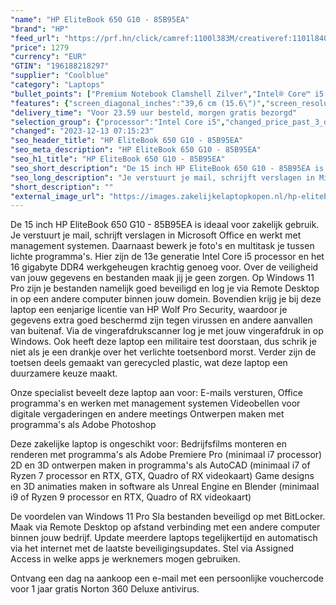 ```yaml
---
"name": "HP EliteBook 650 G10 - 85B95EA"
"brand": "HP"
"feed_url": "https://prf.hn/click/camref:1100l383M/creativeref:1101l84031/destination:https%3A%2F%2Fwww.coolblue.nl%2Fproduct%2F932934"
"price": 1279
"currency": "EUR"
"GTIN": "196188218297"
"supplier": "Coolblue"
"category": "Laptops"
"bullet_points": ["Premium Notebook Clamshell Zilver","Intel® Core™ i5 i5-1335U 1,3 GHz","39,6 cm (15.6\") Full HD 1920 x 1080 Pixels IPS 16:9","16 GB DDR4-SDRAM 3200 MHz 1 x 16 GB","512 GB SSD","Intel Iris Xe Graphics","Wi-Fi 6E (802.11ax) Ethernet LAN 10,100,1000 Mbit/s Bluetooth 5.3","Lithium-Ion (Li-Ion) 51 Wh 65 W","Windows 11 Pro"]
"features": {"screen_diagonal_inches":"39,6 cm (15.6\")","screen_resolution":"1920 x 1080 Pixels","processor_family":"Intel® Core™ i5","memory_size":"16 GB","memory_type":"DDR4-SDRAM","total_storage_space":"512 GB","operating_system":"Windows 11 Pro","battery_capacity":"51 Wh","width":"359,4 mm","depth":"233,9 mm","height":"19,9 mm","weight":"1,78 kg"}
"delivery_time": "Voor 23.59 uur besteld, morgen gratis bezorgd"
"selection_group": {"processor":"Intel Core i5","changed_price_past_3_days":false,"product_family":"EliteBook"}
"changed": "2023-12-13 07:15:23"
"seo_header_title": "HP EliteBook 650 G10 - 85B95EA"
"seo_meta_description": "HP EliteBook 650 G10 - 85B95EA"
"seo_h1_title": "HP EliteBook 650 G10 - 85B95EA"
"seo_short_description": "De 15 inch HP EliteBook 650 G10 - 85B95EA is ideaal voor zakelijk gebruik."
"seo_long_description": "Je verstuurt je mail, schrijft verslagen in Microsoft Office en werkt met management systemen. Daarnaast bewerk je foto's en multitask je tussen lichte programma's. Hier zijn de 13e generatie Intel Core i5 processor en het 16 gigabyte DDR4 werkgeheugen krachtig genoeg voor. Over de veiligheid van jouw gegevens en bestanden maak jij je geen zorgen. Op Windows 11 Pro zijn je bestanden namelijk goed beveiligd en log je via Remote Desktop in op een andere computer binnen jouw domein. Bovendien krijg je bij deze laptop een eenjarige licentie van HP Wolf Pro Security, waardoor je gegevens extra goed beschermd zijn tegen virussen en andere aanvallen van buitenaf. Via de vingerafdrukscanner log je met jouw vingerafdruk in op Windows. Ook heeft deze laptop een militaire test doorstaan, dus schrik je niet als je een drankje over het verlichte toetsenbord morst. Verder zijn de toetsen deels gemaakt van gerecycled plastic, wat deze laptop een duurzamere keuze maakt. \r\n\r\nOnze specialist beveelt deze laptop aan voor:\r\nE-mails versturen, Office programma's en werken met management systemen\r\nVideobellen voor digitale vergaderingen en andere meetings\r\nOntwerpen maken met programma's als Adobe Photoshop\r\n\r\n\r\nDeze zakelijke laptop is ongeschikt voor:\r\nBedrijfsfilms monteren en renderen met programma's als Adobe Premiere Pro (minimaal i7 processor)\r\n2D en 3D ontwerpen maken in programma's als AutoCAD (minimaal i7 of Ryzen 7 processor en RTX, GTX, Quadro of RX videokaart)\r\nGame designs en 3D animaties maken in software als Unreal Engine en Blender (minimaal i9 of Ryzen 9 processor en RTX, Quadro of RX videokaart)\r\n\r\n\r\nDe voordelen van Windows 11 Pro\r\nSla bestanden beveiligd op met BitLocker. \r\nMaak via Remote Desktop op afstand verbinding met een andere computer binnen jouw bedrijf. \r\nUpdate meerdere laptops tegelijkertijd en automatisch via het internet met de laatste beveiligingsupdates. \r\nStel via Assigned Access in welke apps je werknemers mogen gebruiken. \r\n\r\n \r\nOntvang een dag na aankoop een e-mail met een persoonlijke vouchercode voor 1 jaar gratis Norton 360 Deluxe antivirus."
"short_description": ""
"external_image_url": "https://images.zakelijkelaptopkopen.nl/hp-elitebook-650-g10-85b95ea.webp"
---
```


De 15 inch HP EliteBook 650 G10 - 85B95EA is ideaal voor zakelijk gebruik. Je verstuurt je mail, schrijft verslagen in Microsoft Office en werkt met management systemen. Daarnaast bewerk je foto's en multitask je tussen lichte programma's. Hier zijn de 13e generatie Intel Core i5 processor en het 16 gigabyte DDR4 werkgeheugen krachtig genoeg voor. Over de veiligheid van jouw gegevens en bestanden maak jij je geen zorgen. Op Windows 11 Pro zijn je bestanden namelijk goed beveiligd en log je via Remote Desktop in op een andere computer binnen jouw domein. Bovendien krijg je bij deze laptop een eenjarige licentie van HP Wolf Pro Security, waardoor je gegevens extra goed beschermd zijn tegen virussen en andere aanvallen van buitenaf. Via de vingerafdrukscanner log je met jouw vingerafdruk in op Windows. Ook heeft deze laptop een militaire test doorstaan, dus schrik je niet als je een drankje over het verlichte toetsenbord morst. Verder zijn de toetsen deels gemaakt van gerecycled plastic, wat deze laptop een duurzamere keuze maakt.

Onze specialist beveelt deze laptop aan voor:
E-mails versturen, Office programma's en werken met management systemen
Videobellen voor digitale vergaderingen en andere meetings
Ontwerpen maken met programma's als Adobe Photoshop


Deze zakelijke laptop is ongeschikt voor:
Bedrijfsfilms monteren en renderen met programma's als Adobe Premiere Pro (minimaal i7 processor)
2D en 3D ontwerpen maken in programma's als AutoCAD (minimaal i7 of Ryzen 7 processor en RTX, GTX, Quadro of RX videokaart)
Game designs en 3D animaties maken in software als Unreal Engine en Blender (minimaal i9 of Ryzen 9 processor en RTX, Quadro of RX videokaart)


De voordelen van Windows 11 Pro
Sla bestanden beveiligd op met BitLocker.
Maak via Remote Desktop op afstand verbinding met een andere computer binnen jouw bedrijf.
Update meerdere laptops tegelijkertijd en automatisch via het internet met de laatste beveiligingsupdates.
Stel via Assigned Access in welke apps je werknemers mogen gebruiken.

 
Ontvang een dag na aankoop een e-mail met een persoonlijke vouchercode voor 1 jaar gratis Norton 360 Deluxe antivirus.